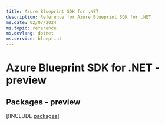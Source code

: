 ```yaml
---
title: Azure Blueprint SDK for .NET
description: Reference for Azure Blueprint SDK for .NET
ms.date: 02/07/2024
ms.topic: reference
ms.devlang: dotnet
ms.service: blueprint
---
```

# Azure Blueprint SDK for .NET - preview
## Packages - preview
[!INCLUDE [packages](blueprint-index.md)]